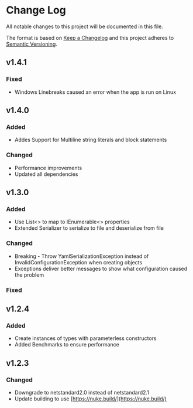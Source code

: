 # Change Log
All notable changes to this project will be documented in this file.
 
The format is based on [Keep a Changelog](http://keepachangelog.com/)
and this project adheres to [Semantic Versioning](http://semver.org/).
 
## v1.4.1
### Fixed
- Windows Linebreaks caused an error when the app is run on Linux

## v1.4.0
### Added
- Addes Support for Multiline string literals and block statements

### Changed
- Performance improvements
- Updated all dependencies

## v1.3.0
### Added
- Use List<> to map to IEnumerable<> properties
- Extended Serializer to serialize to file and deserialize from file
  
### Changed
- Breaking - Throw YamlSerializationException instead of InvalidConfigurationException when creating objects
- Exceptions deliver better messages to show what configuration caused the problem
 
### Fixed
 
## v1.2.4
### Added
- Create instances of types with parameterless constructors
- Added Benchmarks to ensure performance
   
## v1.2.3
### Changed  
- Downgrade to netstandard2.0 instead of netstandard2.1
- Update building to use [https://nuke.build/](https://nuke.build/)
